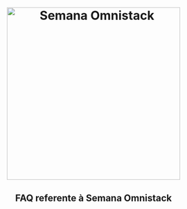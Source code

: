 <h1 align="center">
    <img alt="Semana Omnistack" src="./.github/assets/logo.svg" width="400px" />
</h1>

<h2 align="center">
  FAQ referente à Semana Omnistack
</h2>
